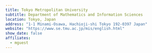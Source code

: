 ```yaml
---
title: Tokyo Metropolitan University
subtitle: Department of Mathematics and Information Sciences
location: Tokyo, Japan
address: "1-1 Minami-Osawa, Hachioji-shi Tokyo 192-0397 Japan"
website: "https://www.se.tmu.ac.jp/mis/english.html"
show_date: false
affiliates:
  - mguest
---
```

